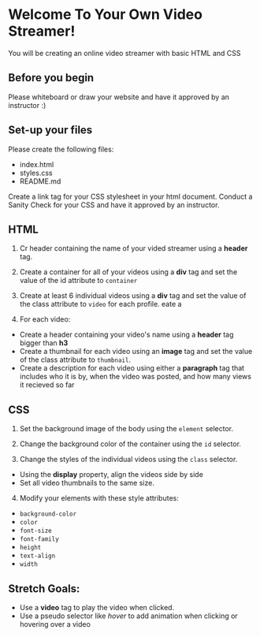 # Welcome To Your Own Video Streamer!
You will be creating an online video streamer with basic HTML and CSS

## Before you begin
Please whiteboard or draw your website and have it approved by an instructor :)

## Set-up your files
Please create the following files:
- index.html
- styles.css
- README.md

Create a link tag for your CSS stylesheet in your html document. Conduct a Sanity Check for your CSS and have it approved by an instructor.

## HTML
1. Cr header containing the name of your vided streamer using a **header** tag.

2. Create a container for all of your videos using a **div** tag and set the value of the id attribute to `container`

3. Create at least 6 individual videos using a **div** tag and set the value of the class attribute to `video` for each profile.
eate a
4. For each video:
  - Create a header containing your video's name using a **header** tag bigger than **h3**
  - Create a thumbnail for each video using an **image** tag and set the value of the class attribute to `thumbnail`.
  - Create a description for each video using either a **paragraph** tag that includes who it is by, when the video was posted, and how many views it recieved so far

## CSS
1. Set the background image of the body using the `element` selector.

2. Change the background color of the container using the `id` selector.

3. Change the styles of the individual videos using the `class` selector.
  - Using the **display** property, align the videos side by side
  - Set all video thumbnails to the same size.

4. Modify your elements with these style attributes:
  - `background-color`
  - `color`
  - `font-size`
  - `font-family`
  - `height`
  - `text-align`
  - `width`

## Stretch Goals:
  - Use a **video** tag to play the video when clicked.
  - Use a pseudo selector like *hover* to add animation when clicking or hovering over a video
